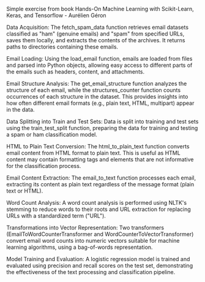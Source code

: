 Simple exercise from book Hands-On Machine Learning with Scikit-Learn, Keras, and Tensorflow - Aurélien Géron

Data Acquisition:
The fetch_spam_data function retrieves email datasets classified as "ham" (genuine emails) and "spam" from specified URLs, saves them locally, and extracts the contents of the archives. It returns paths to directories containing these emails.

Email Loading:
Using the load_email function, emails are loaded from files and parsed into Python objects, allowing easy access to different parts of the emails such as headers, content, and attachments.

Email Structure Analysis:
The get_email_structure function analyzes the structure of each email, while the structures_counter function counts occurrences of each structure in the dataset. This provides insights into how often different email formats (e.g., plain text, HTML, multipart) appear in the data.

Data Splitting into Train and Test Sets:
Data is split into training and test sets using the train_test_split function, preparing the data for training and testing a spam or ham classification model.

HTML to Plain Text Conversion:
The html_to_plain_text function converts email content from HTML format to plain text. This is useful as HTML content may contain formatting tags and elements that are not informative for the classification process.

Email Content Extraction:
The email_to_text function processes each email, extracting its content as plain text regardless of the message format (plain text or HTML).

Word Count Analysis:
A word count analysis is performed using NLTK's stemming to reduce words to their roots and URL extraction for replacing URLs with a standardized term ("URL").

Transformations into Vector Representation:
Two transformers (EmailToWordCounterTransformer and WordCounterToVectorTransformer) convert email word counts into numeric vectors suitable for machine learning algorithms, using a bag-of-words representation.

Model Training and Evaluation:
A logistic regression model is trained and evaluated using precision and recall scores on the test set, demonstrating the effectiveness of the text processing and classification pipeline.
